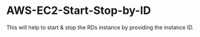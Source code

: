 # AWS-EC2-Start-Stop-by-ID
This will help to start &amp; stop the RDs instance by providing the instance ID.
